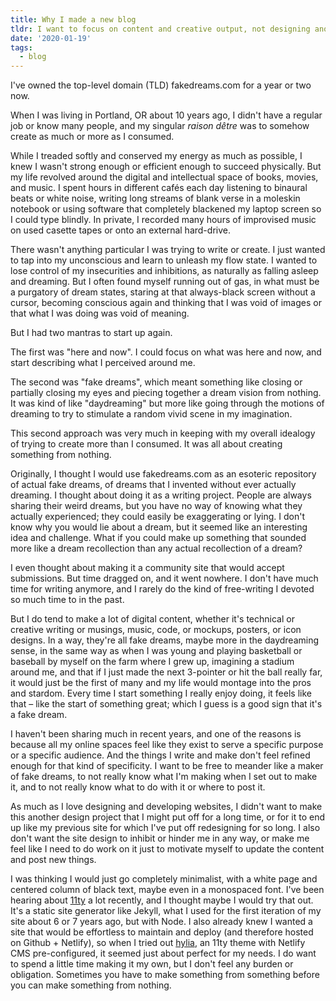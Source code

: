 ```yaml
---
title: Why I made a new blog
tldr: I want to focus on content and creative output, not designing another site from scratch and worrying about maintaining it and staying on-brand.
date: '2020-01-19'
tags:
  - blog
---
```


I've owned the top-level domain (TLD) fakedreams.com for a year or two now.

When I was living in Portland, OR about 10 years ago, I didn't have a regular job or know many people, and my singular *raison dêtre* was to somehow create as much or more as I consumed. 

While I treaded softly and conserved my energy as much as possible, I knew I wasn't strong enough or efficient enough to succeed physically. But my life revolved around the digital and intellectual space of books, movies, and music. I spent hours in different cafés each day listening to binaural beats or white noise, writing long streams of blank verse in a moleskin notebook or using software that completely blackened my laptop screen so I could type blindly. In private, I recorded many hours of improvised music on used casette tapes or onto an external hard-drive.

There wasn't anything particular I was trying to write or create. I just wanted to tap into my unconscious and learn to unleash my flow state. I wanted to lose control of my insecurities and inhibitions, as naturally as falling asleep and dreaming. But I often found myself running out of gas, in what must be a purgatory of dream states, staring at that always-black screen without a cursor, becoming conscious again and thinking that I was void of images or that what I was doing was void of meaning. 

But I had two mantras to start up again. 

The first was "here and now". I could focus on what was here and now, and start describing what I perceived around me. 

The second was "fake dreams", which meant something like closing or partially closing my eyes and piecing together a dream vision from nothing. It was kind of like "daydreaming" but more like going through the motions of dreaming to try to stimulate a random vivid scene in my imagination.

This second approach was very much in keeping with my overall idealogy of trying to create more than I consumed. It was all about creating something from nothing.

Originally, I thought I would use fakedreams.com as an esoteric repository of actual fake dreams, of dreams that I invented without ever actually dreaming. I thought about doing it as a writing project. People are always sharing their weird dreams, but you have no way of knowing what they actually experienced; they could easily be exaggerating or lying. I don't know why you would lie about a dream, but it seemed like an interesting idea and challenge. What if you could make up something that sounded more like a dream recollection than any actual recollection of a dream?

 I even thought about making it a community site that would accept submissions. But time dragged on, and it went nowhere. I don't have much time for writing anymore, and I rarely do the kind of free-writing I devoted so much time to in the past.
 
 But I do tend to make a lot of digital content, whether it's technical or creative writing or musings, music, code, or mockups, posters, or icon designs. In a way, they're all fake dreams, maybe more in the daydreaming sense, in the same way as when I was young and playing basketball or baseball by myself on the farm where I grew up, imagining a stadium around me, and that if I just made the next 3-pointer or hit the ball really far, it would just be the first of many and my life would montage into the pros and stardom. Every time I start something I really enjoy doing, it feels like that – like the start of something great; which I guess is a good sign that it's a fake dream.

 I haven't been sharing much in recent years, and one of the reasons is because all my online spaces feel like they exist to serve a specific purpose or a specific audience. And the things I write and make don't feel refined enough for that kind of specificity. I want to be free to meander like a maker of fake dreams, to not really know what I'm making when I set out to make it, and to not really know what to do with it or where to post it.

 As much as I love designing and developing websites, I didn't want to make this another design project that I might put off for a long time, or for it to end up like my previous site for which I've put off redesigning for so long. I also don't want the site design to inhibit or hinder me in any way, or make me feel like I need to do work on it just to motivate myself to update the content and post new things.
 
 I was thinking I would just go completely minimalist, with a white page and centered column of black text, maybe even in a monospaced font. I've been hearing about [11ty](https://www.11ty.dev/) a lot recently, and I thought maybe I would try that out. It's a static site generator like Jekyll, what I used for the first iteration of my site about 6 or 7 years ago, but with Node. I also already knew I wanted a site that would be effortless to maintain and deploy (and therefore hosted on Github + Netlify), so when I tried out [hylia](https://github.com/hankchizljaw/hylia), an 11ty theme with Netlify CMS pre-configured, it seemed just about perfect for my needs. I do want to spend a little time making it my own, but I don't feel any burden or obligation. Sometimes you have to make something from something before you can make something from nothing.